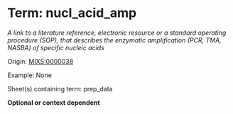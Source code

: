 # Term: nucl_acid_amp

*A link to a literature reference, electronic resource or a standard operating procedure (SOP), that describes the enzymatic amplification (PCR, TMA, NASBA) of specific nucleic acids*

Origin: [MIXS:0000038](https://w3id.org/mixs/0000038)

Example: None

Sheet(s) containing term: prep_data

**Optional or context dependent**